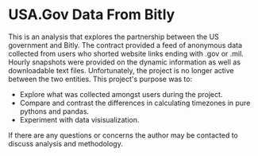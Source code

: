 # USA.Gov Data From Bitly

This is an analysis that explores the partnership between the US government and Bitly. The contract provided a feed of anonymous data collected from users who shorted website links ending with .gov or .mil. Hourly snapshots were provided on the dynamic information as well as downloadable text files. Unfortunately, the project is no longer active between the two entities. This project's purpose was to:

- Explore what was collected amongst users during the project.
- Compare and contrast the differences in calculating timezones in pure pythons and pandas.
- Experiment with data visisualization.
  
If there are any questions or concerns the author may be contacted to discuss analysis and methodology.